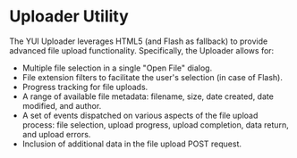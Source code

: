 Uploader Utility
================

The YUI Uploader leverages HTML5 (and Flash as fallback) to provide advanced file upload functionality. Specifically, the Uploader allows for:

- Multiple file selection in a single "Open File" dialog.
- File extension filters to facilitate the user's selection (in case of Flash).
- Progress tracking for file uploads.
- A range of available file metadata: filename, size, date created, date modified, and author.
- A set of events dispatched on various aspects of the file upload process: file selection, upload progress, upload completion, data return, and upload errors.
- Inclusion of additional data in the file upload POST request.
